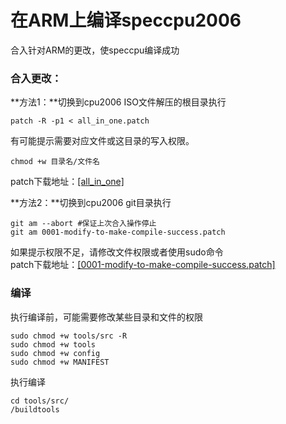 在ARM上编译speccpu2006
=========================
合入针对ARM的更改，使speccpu编译成功

### 合入更改：

**方法1：**切换到cpu2006 ISO文件解压的根目录执行
```
patch -R -p1 < all_in_one.patch
```

有可能提示需要对应文件或这目录的写入权限。
```
chmod +w 目录名/文件名
```
patch下载地址：[[all_in_one]](resources/all_in_one.patch)

**方法2：**切换到cpu2006 git目录执行
```
git am --abort #保证上次合入操作停止
git am 0001-modify-to-make-compile-success.patch
```
如果提示权限不足，请修改文件权限或者使用sudo命令  
patch下载地址：[[0001-modify-to-make-compile-success.patch]](resouces/0001-modify-to-make-compile-success.patch)

### 编译
执行编译前，可能需要修改某些目录和文件的权限
```
sudo chmod +w tools/src -R
sudo chmod +w tools
sudo chmod +w config
sudo chmod +w MANIFEST
```
执行编译
```
cd tools/src/
/buildtools
```
